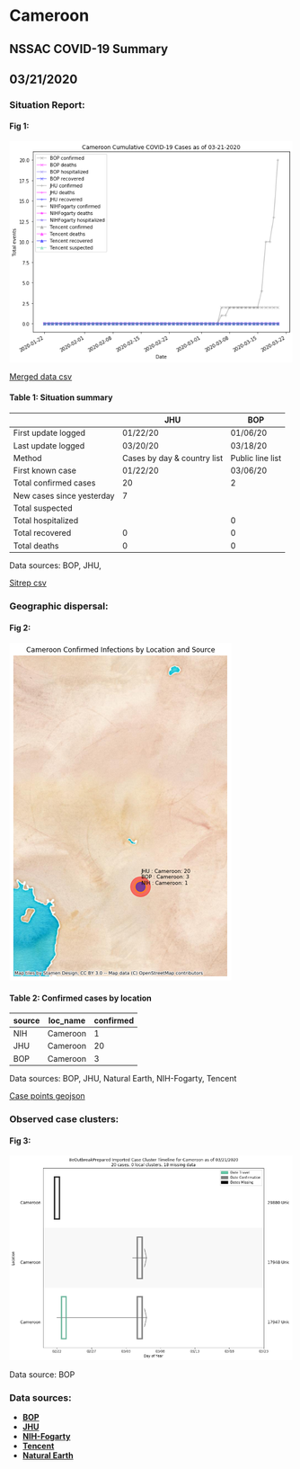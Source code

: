 # Cameroon
## NSSAC COVID-19 Summary
## 03/21/2020



### Situation Report:
#### Fig 1:
![Cameroon cases](../merged_histories/Cameroon_merged_histories.png)

[Merged data csv](https://github.com/SchlittDataSci/SchlittDataSci.github.io/blob/master/data/tables/Cameroon_merged_daily.csv)

#### Table 1: Situation summary


|                           | JHU                         | BOP              |
|---------------------------|-----------------------------|------------------|
| First update logged       | 01/22/20                    | 01/06/20         |
| Last update logged        | 03/20/20                    | 03/18/20         |
| Method                    | Cases by day & country list | Public line list |
| First known case          | 01/22/20                    | 03/06/20         |
| Total confirmed cases     | 20                          | 2                |
| New cases since yesterday | 7                           |                  |
| Total suspected           |                             |                  |
| Total hospitalized        |                             | 0                |
| Total recovered           | 0                           | 0                |
| Total deaths              | 0                           | 0                |

Data sources: BOP, JHU, 


[Sitrep csv](https://github.com/SchlittDataSci/SchlittDataSci.github.io/blob/master/data/tables/Cameroon_sitrep.csv)

### Geographic dispersal:
#### Fig 2:
![Cameroon mapped](../case_locs/Cameroon_case_locs.png)

#### Table 2: Confirmed cases by location


| source   | loc_name   |   confirmed |
|----------|------------|-------------|
| NIH      | Cameroon   |           1 |
| JHU      | Cameroon   |          20 |
| BOP      | Cameroon   |           3 |

Data sources: BOP, JHU, Natural Earth, NIH-Fogarty, Tencent


[Case points geojson](https://github.com/SchlittDataSci/SchlittDataSci.github.io/blob/master/data/shapes/Cameroon_case_locs.geojson)

### Observed case clusters:
#### Fig 3:
![Cameroon cases](../cluster_analysis/Cameroon_imported_cases_BOP.png)



Data source: BOP


### Data sources:
* **[BOP](https://github.com/beoutbreakprepared/nCoV2019)**
* **[JHU](https://github.com/CSSEGISandData/COVID-19)** 
* **[NIH-Fogarty](https://docs.google.com/spreadsheets/d/1jS24DjSPVWa4iuxuD4OAXrE3QeI8c9BC1hSlqr-NMiU/edit#gid=1187587451)** 
* **[Tencent](https://news.qq.com/zt2020/page/feiyan.htm)**
* **[Natural Earth](https://www.naturalearthdata.com/forums/forum/natural-earth-map-data/cultural-vectors/admin-1-states-provinces-and-their-boundaries/)**

<!-- Global site tag (gtag.js) - Google Analytics -->
<script async src="https://www.googletagmanager.com/gtag/js?id=UA-158816269-1"></script>
<script>
  window.dataLayer = window.dataLayer || [];
  function gtag(){dataLayer.push(arguments);}
  gtag('js', new Date());

  gtag('config', 'UA-158816269-1');
</script>
